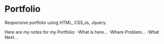 # Portfolio
Responsive portfolio using HTML, CSS,Js, Jquery.

Here are my notes for my Portfolio:
-What is here...
-Whare Problem...
-What Next...

